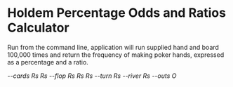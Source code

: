 # Holdem Percentage Odds and Ratios Calculator

Run from the command line, application will run supplied hand and board 100,000 times and return the frequency of making
poker hands, expressed as a percentage and a ratio.

*--cards* *Rs* *Rs* *--flop* *Rs* *Rs* *Rs*  *--turn* *Rs* *--river* *Rs* *--outs* *O*